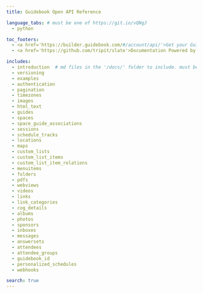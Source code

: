 ```yaml
---
title: Guidebook Open API Reference

language_tabs: # must be one of https://git.io/vQNgJ
  - python

toc_footers:
  - <a href='https://builder.guidebook.com/#/account/api/'>Get your Guidebook API Key</a>
  - <a href='https://github.com/tripit/slate'>Documentation Powered by Slate</a>

includes:
  - introduction  # md files in the '/docs/' folder to include. must be all lowercase no spaces
  - versioning
  - examples
  - authentication
  - pagination
  - timezones
  - images
  - html_text
  - guides
  - spaces
  - space_guide_associations
  - sessions
  - schedule_tracks
  - locations
  - maps
  - custom_lists
  - custom_list_items
  - custom_list_item_relations
  - menuitems
  - folders
  - pdfs
  - webviews
  - videos
  - links
  - link_categories
  - cog_details
  - albums
  - photos
  - sponsors
  - inboxes
  - messages
  - answersets
  - attendees
  - attendee_groups
  - guidebook_id
  - personalized_schedules
  - webhooks

search: true
---
```

